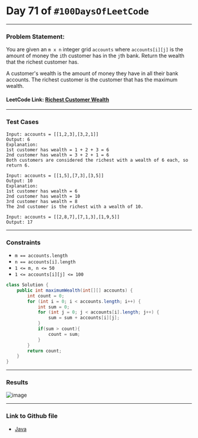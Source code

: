 # Day 71 of `#100DaysOfLeetCode`

___
### Problem Statement:  
You are given an `m x n` integer grid `accounts` where `accounts[i][j]` is the amount of money the `i`th customer has in the `j`th bank. Return the wealth that the richest customer has.

A customer's wealth is the amount of money they have in all their bank accounts. The richest customer is the customer that has the maximum wealth.

 


#### LeetCode Link: [Richest Customer Wealth](https://leetcode.com/problems/richest-customer-wealth/description/)
___


### Test Cases
```
Input: accounts = [[1,2,3],[3,2,1]]
Output: 6
Explanation:
1st customer has wealth = 1 + 2 + 3 = 6
2nd customer has wealth = 3 + 2 + 1 = 6
Both customers are considered the richest with a wealth of 6 each, so return 6.
```
```
Input: accounts = [[1,5],[7,3],[3,5]]
Output: 10
Explanation: 
1st customer has wealth = 6
2nd customer has wealth = 10 
3rd customer has wealth = 8
The 2nd customer is the richest with a wealth of 10.
```
```
Input: accounts = [[2,8,7],[7,1,3],[1,9,5]]
Output: 17
```
___

### Constraints 
* `m == accounts.length`
* `n == accounts[i].length`
* `1 <= m, n <= 50`
* `1 <= accounts[i][j] <= 100`

```java
class Solution {
    public int maximumWealth(int[][] accounts) {
        int count = 0;
        for (int i = 0; i < accounts.length; i++) {
            int sum = 0;
            for (int j = 0; j < accounts[i].length; j++) {
                sum = sum + accounts[i][j];
            }
            if(sum > count){
                count = sum;
            }
        }
        return count;
    }
}
```
___
### Results
![image](https://user-images.githubusercontent.com/31382363/216438460-f6b547f6-fb63-4b72-bd24-bef6656c1659.png)

___

### Link to Github file  
* [Java](https://github.com/studentdevelops/100DaysOfLeetCode/blob/f00bd66efc6775895a46a93e4af164c4be9cbee1/Day71_Richest_Customer/code.java)
